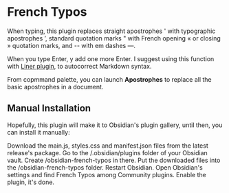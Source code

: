 # French Typos

When typing, this plugin replaces straight apostrophes ' with typographic apostrophes ’, standard quotation marks " with French opening « or closing » quotation marks, and -- with em dashes —.

When you type Enter, y add one more Enter. I suggest using this function with [Liner plugin](https://github.com/platers/obsidian-linter), to autocorrect Markdown syntax.

From copmmand palette, you can launch **Apostrophes** to replace all the basic apostrophes in a document.

## Manual Installation
Hopefully, this plugin will make it to Obsidian's plugin gallery, until then, you can install it manually:

Download the main.js, styles.css and manifest.json files from the latest release's package.
Go to the /.obsidian/plugins folder of your Obsidian vault. Create /obsidian-french-typos in there.
Put the downloaded files into the /obsidian-french-typos folder.
Restart Obsidian.
Open Obsidian's settings and find French Typos among Community plugins. Enable the plugin, it's done.
